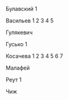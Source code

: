 ﻿﻿Булавский 1

Васильев 1  2 3 4 5

Гулякевич

Гусько 1 

Косачева 1 2 3 4 5 6 7

Малафей

Реут 1

Чиж

